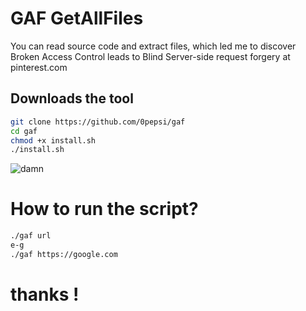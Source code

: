 # GAF GetAllFiles
You can read source code and extract files, which led me to discover Broken Access Control leads to Blind Server-side request forgery at pinterest.com

## Downloads the tool
```sh
git clone https://github.com/0pepsi/gaf
cd gaf
chmod +x install.sh
./install.sh
```
![damn]()
# How to run the script?
```sh
./gaf url
e-g
./gaf https://google.com
```

# thanks !
